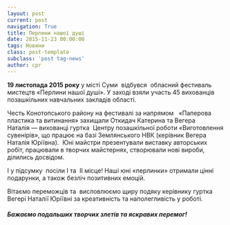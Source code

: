 ```yaml
---
layout: post
current: post
navigation: True
title: Перлини нашої душі
date: 2015-11-23 00:00:00
tags: Новини
class: post-template
subclass: 'post tag-news'
author: cpr
---
```


**19 листопада 2015 року** у місті Суми  відбувся  обласний фестиваль мистецтв «Перлини нашої душі». У заході взяли участь 45 вихованців позашкільних навчальних закладів області.

Честь Конотопського району на фестивалі за напрямом   «Паперова пластика та витинання» захищали Откидач Катерина та Вегера Наталія — вихованці гуртка  Центру позашкільної роботи «Виготовлення сувенірів», що працює на базі Землянського НВК (керівник Вегера Наталія Юріївна).  Юні майстри презентували виставку авторських робіт, працювали в творчих майстернях, створювали нові вироби, ділились досвідом.

І у підсумку  посіли І та  ІІ місце! Наші юні «перлинки» отримали цінні подарунки, а також безліч позитивних емоцій.

Вітаємо переможців та  висловлюємо щиру подяку керівнику гуртка Вегері Наталії Юріївні за креативність та наполегливість у роботі.

#### **_Бажаємо подальших творчих злетів та яскравих перемог!_**

